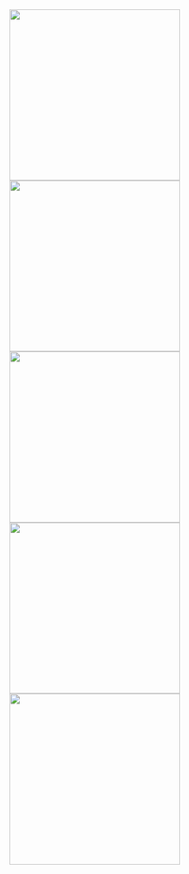 <img src="https://github.com/user-attachments/assets/c6d8e4ce-8c3c-47cb-8784-89685680eade" width="300">
<img src="https://github.com/user-attachments/assets/8f4f8c0c-fd7e-410e-bd2a-da6e1bfe9fd0" width="300">
<img src="https://github.com/user-attachments/assets/68946299-e4ec-4024-a6b5-c363c7ddd922" width="300">
<img src="https://github.com/user-attachments/assets/f58da09b-3613-4b52-bd31-5cdf602a84dc" width="300">
<img src="https://github.com/user-attachments/assets/b982f0f7-b4a8-4815-8861-5c0ceac01560" width="300">


